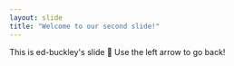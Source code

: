 ```yaml
---
layout: slide
title: "Welcome to our second slide!"
---
```

This is ed-buckley's slide :tada:
Use the left arrow to go back!
